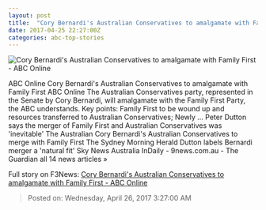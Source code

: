 ```yaml
---
layout: post
title:  "Cory Bernardi's Australian Conservatives to amalgamate with Family First - ABC Online"
date: 2017-04-25 22:27:00Z
categories: abc-top-stories
---
```


![Cory Bernardi's Australian Conservatives to amalgamate with Family First - ABC Online](http://www.abc.net.au/news/image/8247708-1x1-700x700.jpg)

ABC Online Cory Bernardi's Australian Conservatives to amalgamate with Family First ABC Online The Australian Conservatives party, represented in the Senate by Cory Bernardi, will amalgamate with the Family First Party, the ABC understands. Key points: Family First to be wound up and resources transferred to Australian Conservatives; Newly ... Peter Dutton says the merger of Family First and Australian Conservatives was 'inevitable' The Australian Cory Bernardi's Australian Conservatives to merge with Family First The Sydney Morning Herald Dutton labels Bernardi merger a 'natural fit' Sky News Australia InDaily - 9news.com.au - The Guardian all 14 news articles »


Full story on F3News: [Cory Bernardi's Australian Conservatives to amalgamate with Family First - ABC Online](http://www.f3nws.com/n/NadEuG)

> Posted on: Wednesday, April 26, 2017 3:27:00 AM
